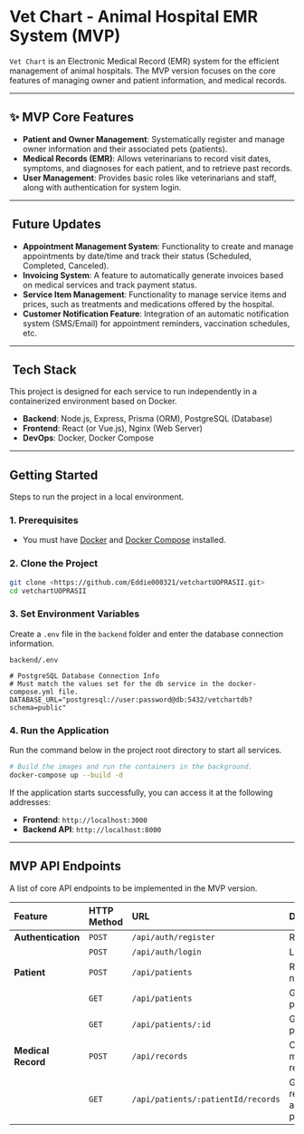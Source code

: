 # Vet Chart - Animal Hospital EMR System (MVP)

`Vet Chart` is an Electronic Medical Record (EMR) system for the efficient management of animal hospitals. The MVP version focuses on the core features of managing owner and patient information, and medical records.

-----

## ✨ MVP Core Features

*   **Patient and Owner Management**: Systematically register and manage owner information and their associated pets (patients).
*   **Medical Records (EMR)**: Allows veterinarians to record visit dates, symptoms, and diagnoses for each patient, and to retrieve past records.
*   **User Management**: Provides basic roles like veterinarians and staff, along with authentication for system login.

-----

## ️ Future Updates

*   **Appointment Management System**: Functionality to create and manage appointments by date/time and track their status (Scheduled, Completed, Canceled).
*   **Invoicing System**: A feature to automatically generate invoices based on medical services and track payment status.
*   **Service Item Management**: Functionality to manage service items and prices, such as treatments and medications offered by the hospital.
*   **Customer Notification Feature**: Integration of an automatic notification system (SMS/Email) for appointment reminders, vaccination schedules, etc.

-----

## ️ Tech Stack

This project is designed for each service to run independently in a containerized environment based on Docker.

*   **Backend**: Node.js, Express, Prisma (ORM), PostgreSQL (Database)
*   **Frontend**: React (or Vue.js), Nginx (Web Server)
*   **DevOps**: Docker, Docker Compose

-----

##  Getting Started

Steps to run the project in a local environment.

### **1. Prerequisites**

*   You must have [Docker](https://www.docker.com/get-started) and [Docker Compose](https://docs.docker.com/compose/install/) installed.

### **2. Clone the Project**

```bash
git clone <https://github.com/Eddie000321/vetchartUOPRASII.git>
cd vetchartUOPRASII
```

### **3. Set Environment Variables**

Create a `.env` file in the `backend` folder and enter the database connection information.

`backend/.env`
```env
# PostgreSQL Database Connection Info
# Must match the values set for the db service in the docker-compose.yml file.
DATABASE_URL="postgresql://user:password@db:5432/vetchartdb?schema=public"
```

### **4. Run the Application**

Run the command below in the project root directory to start all services.

```bash
# Build the images and run the containers in the background.
docker-compose up --build -d
```

If the application starts successfully, you can access it at the following addresses:

*   **Frontend**: `http://localhost:3000`
*   **Backend API**: `http://localhost:8000`

-----

##  MVP API Endpoints

A list of core API endpoints to be implemented in the MVP version.

| Feature | HTTP Method | URL | Description |
| :--- | :--- | :--- | :--- |
| **Authentication** | `POST` | `/api/auth/register` | Register |
| | `POST` | `/api/auth/login` | Login |
| **Patient** | `POST` | `/api/patients` | Register new patient |
| | `GET` | `/api/patients` | Get all patients |
| | `GET` | `/api/patients/:id` | Get specific patient info |
| **Medical Record**| `POST` | `/api/records` | Create new medical record |
| | `GET` | `/api/patients/:patientId/records` | Get medical records for a specific patient|
